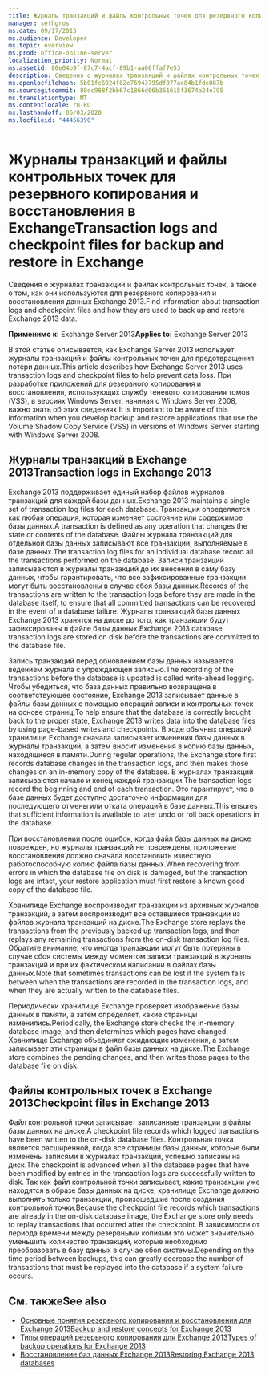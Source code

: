 ```yaml
---
title: Журналы транзакций и файлы контрольных точек для резервного копирования и восстановления в Exchange
manager: sethgros
ms.date: 09/17/2015
ms.audience: Developer
ms.topic: overview
ms.prod: office-online-server
localization_priority: Normal
ms.assetid: 80e04b9f-87c7-4acf-89b1-aa66ffaf7e53
description: Сведения о журналах транзакций и файлах контрольных точек, а также о том, как они используются для резервного копирования и восстановления данных Exchange 2013.
ms.openlocfilehash: 5b01fc6924f82e76943795df877ae84b1fde087b
ms.sourcegitcommit: 88ec988f2bb67c1866d06b361615f3674a24e795
ms.translationtype: MT
ms.contentlocale: ru-RU
ms.lasthandoff: 06/03/2020
ms.locfileid: "44456390"
---
```

# <a name="transaction-logs-and-checkpoint-files-for-backup-and-restore-in-exchange"></a><span data-ttu-id="f45d3-103">Журналы транзакций и файлы контрольных точек для резервного копирования и восстановления в Exchange</span><span class="sxs-lookup"><span data-stu-id="f45d3-103">Transaction logs and checkpoint files for backup and restore in Exchange</span></span>

<span data-ttu-id="f45d3-104">Сведения о журналах транзакций и файлах контрольных точек, а также о том, как они используются для резервного копирования и восстановления данных Exchange 2013.</span><span class="sxs-lookup"><span data-stu-id="f45d3-104">Find information about transaction logs and checkpoint files and how they are used to back up and restore Exchange 2013 data.</span></span>
  
<span data-ttu-id="f45d3-105">**Применимо к:** Exchange Server 2013</span><span class="sxs-lookup"><span data-stu-id="f45d3-105">**Applies to:** Exchange Server 2013</span></span> 
  
<span data-ttu-id="f45d3-106">В этой статье описывается, как Exchange Server 2013 использует журналы транзакций и файлы контрольных точек для предотвращения потери данных.</span><span class="sxs-lookup"><span data-stu-id="f45d3-106">This article describes how Exchange Server 2013 uses transaction logs and checkpoint files to help prevent data loss.</span></span> <span data-ttu-id="f45d3-107">При разработке приложений для резервного копирования и восстановления, использующих службу теневого копирования томов (VSS), в версиях Windows Server, начиная с Windows Server 2008, важно знать об этих сведениях.</span><span class="sxs-lookup"><span data-stu-id="f45d3-107">It is important to be aware of this information when you develop backup and restore applications that use the Volume Shadow Copy Service (VSS) in versions of Windows Server starting with Windows Server 2008.</span></span>
  
## <a name="transaction-logs-in-exchange-2013"></a><span data-ttu-id="f45d3-108">Журналы транзакций в Exchange 2013</span><span class="sxs-lookup"><span data-stu-id="f45d3-108">Transaction logs in Exchange 2013</span></span>

<span data-ttu-id="f45d3-109">Exchange 2013 поддерживает единый набор файлов журналов транзакций для каждой базы данных.</span><span class="sxs-lookup"><span data-stu-id="f45d3-109">Exchange 2013 maintains a single set of transaction log files for each database.</span></span> <span data-ttu-id="f45d3-110">Транзакция определяется как любая операция, которая изменяет состояние или содержимое базы данных.</span><span class="sxs-lookup"><span data-stu-id="f45d3-110">A transaction is defined as any operation that changes the state or contents of the database.</span></span> <span data-ttu-id="f45d3-111">Файлы журнала транзакций для отдельной базы данных записывают все транзакции, выполняемые в базе данных.</span><span class="sxs-lookup"><span data-stu-id="f45d3-111">The transaction log files for an individual database record all the transactions performed on the database.</span></span> <span data-ttu-id="f45d3-112">Записи транзакций записываются в журналы транзакций до их внесения в саму базу данных, чтобы гарантировать, что все зафиксированные транзакции могут быть восстановлены в случае сбоя базы данных.</span><span class="sxs-lookup"><span data-stu-id="f45d3-112">Records of the transactions are written to the transaction logs before they are made in the database itself, to ensure that all committed transactions can be recovered in the event of a database failure.</span></span> <span data-ttu-id="f45d3-113">Журналы транзакций базы данных Exchange 2013 хранятся на диске до того, как транзакции будут зафиксированы в файле базы данных.</span><span class="sxs-lookup"><span data-stu-id="f45d3-113">Exchange 2013 database transaction logs are stored on disk before the transactions are committed to the database file.</span></span> 
  
<span data-ttu-id="f45d3-114">Запись транзакций перед обновлением базы данных называется ведением журнала с упреждающей записью.</span><span class="sxs-lookup"><span data-stu-id="f45d3-114">The recording of the transactions before the database is updated is called write-ahead logging.</span></span> <span data-ttu-id="f45d3-115">Чтобы убедиться, что база данных правильно возвращена в соответствующее состояние, Exchange 2013 записывает данные в файлы базы данных с помощью операций записи и контрольных точек на основе страниц.</span><span class="sxs-lookup"><span data-stu-id="f45d3-115">To help ensure that the database is correctly brought back to the proper state, Exchange 2013 writes data into the database files by using page-based writes and checkpoints.</span></span> <span data-ttu-id="f45d3-116">В ходе обычных операций хранилище Exchange сначала записывает изменения базы данных в журналы транзакций, а затем вносит изменения в копию базы данных, находящиеся в памяти.</span><span class="sxs-lookup"><span data-stu-id="f45d3-116">During regular operations, the Exchange store first records database changes in the transaction logs, and then makes those changes on an in-memory copy of the database.</span></span> <span data-ttu-id="f45d3-117">В журналах транзакций записываются начало и конец каждой транзакции.</span><span class="sxs-lookup"><span data-stu-id="f45d3-117">The transaction logs record the beginning and end of each transaction.</span></span> <span data-ttu-id="f45d3-118">Это гарантирует, что в базе данных будет доступно достаточно информации для последующего отмены или отката операций в базе данных.</span><span class="sxs-lookup"><span data-stu-id="f45d3-118">This ensures that sufficient information is available to later undo or roll back operations in the database.</span></span>
  
<span data-ttu-id="f45d3-119">При восстановлении после ошибок, когда файл базы данных на диске поврежден, но журналы транзакций не повреждены, приложение восстановления должно сначала восстановить известную работоспособную копию файла базы данных.</span><span class="sxs-lookup"><span data-stu-id="f45d3-119">When recovering from errors in which the database file on disk is damaged, but the transaction logs are intact, your restore application must first restore a known good copy of the database file.</span></span>
  
<span data-ttu-id="f45d3-120">Хранилище Exchange воспроизводит транзакции из архивных журналов транзакций, а затем воспроизводит все оставшиеся транзакции из файлов журнала транзакций на диске.</span><span class="sxs-lookup"><span data-stu-id="f45d3-120">The Exchange store replays the transactions from the previously backed up transaction logs, and then replays any remaining transactions from the on-disk transaction log files.</span></span> <span data-ttu-id="f45d3-121">Обратите внимание, что иногда транзакции могут быть потеряны в случае сбоя системы между моментом записи транзакций в журналы транзакций и при их фактическом написании в файлах базы данных.</span><span class="sxs-lookup"><span data-stu-id="f45d3-121">Note that sometimes transactions can be lost if the system fails between when the transactions are recorded in the transaction logs, and when they are actually written to the database files.</span></span> 
  
<span data-ttu-id="f45d3-122">Периодически хранилище Exchange проверяет изображение базы данных в памяти, а затем определяет, какие страницы изменились.</span><span class="sxs-lookup"><span data-stu-id="f45d3-122">Periodically, the Exchange store checks the in-memory database image, and then determines which pages have changed.</span></span> <span data-ttu-id="f45d3-123">Хранилище Exchange объединяет ожидающие изменения, а затем записывает эти страницы в файл базы данных на диске.</span><span class="sxs-lookup"><span data-stu-id="f45d3-123">The Exchange store combines the pending changes, and then writes those pages to the database file on disk.</span></span>
  
## <a name="checkpoint-files-in-exchange-2013"></a><span data-ttu-id="f45d3-124">Файлы контрольных точек в Exchange 2013</span><span class="sxs-lookup"><span data-stu-id="f45d3-124">Checkpoint files in Exchange 2013</span></span>

<span data-ttu-id="f45d3-125">Файл контрольной точки записывает записанные транзакции в файлы базы данных на диске.</span><span class="sxs-lookup"><span data-stu-id="f45d3-125">A checkpoint file records which logged transactions have been written to the on-disk database files.</span></span> <span data-ttu-id="f45d3-126">Контрольная точка является расширенной, когда все страницы базы данных, которые были изменены записями в журналах транзакций, успешно записаны на диск.</span><span class="sxs-lookup"><span data-stu-id="f45d3-126">The checkpoint is advanced when all the database pages that have been modified by entries in the transaction logs are successfully written to disk.</span></span> <span data-ttu-id="f45d3-127">Так как файл контрольной точки записывает, какие транзакции уже находятся в образе базы данных на диске, хранилище Exchange должно выполнять только транзакции, произошедшие после создания контрольной точки.</span><span class="sxs-lookup"><span data-stu-id="f45d3-127">Because the checkpoint file records which transactions are already in the on-disk database image, the Exchange store only needs to replay transactions that occurred after the checkpoint.</span></span> <span data-ttu-id="f45d3-128">В зависимости от периода времени между резервными копиями это может значительно уменьшить количество транзакций, которые необходимо преобразовать в базу данных в случае сбоя системы.</span><span class="sxs-lookup"><span data-stu-id="f45d3-128">Depending on the time period between backups, this can greatly decrease the number of transactions that must be replayed into the database if a system failure occurs.</span></span>
  
## <a name="see-also"></a><span data-ttu-id="f45d3-129">См. также</span><span class="sxs-lookup"><span data-stu-id="f45d3-129">See also</span></span>

- [<span data-ttu-id="f45d3-130">Основные понятия резервного копирования и восстановления для Exchange 2013</span><span class="sxs-lookup"><span data-stu-id="f45d3-130">Backup and restore concepts for Exchange 2013</span></span>](backup-and-restore-concepts-for-exchange-2013.md)
- [<span data-ttu-id="f45d3-131">Типы операций резервного копирования для Exchange 2013</span><span class="sxs-lookup"><span data-stu-id="f45d3-131">Types of backup operations for Exchange 2013</span></span>](types-of-backup-operations-for-exchange-2013.md)
- [<span data-ttu-id="f45d3-132">Восстановление баз данных Exchange 2013</span><span class="sxs-lookup"><span data-stu-id="f45d3-132">Restoring Exchange 2013 databases</span></span>](restoring-exchange-2013-databases.md)
    

